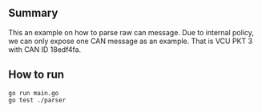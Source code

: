 ## Summary
This an example on how to parse raw can message. Due to internal policy, we can only expose one CAN message as an example. That is VCU PKT 3 with CAN ID 18edf4fa.

## How to run
```
go run main.go
go test ./parser
```